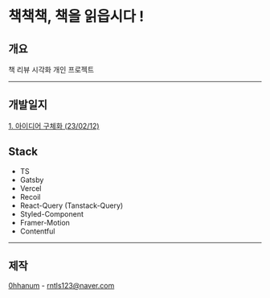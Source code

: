 # 책책책, 책을 읽읍시다 !

## 개요

책 리뷰 시각화 개인 프로젝트

<hr>

## 개발일지

[1. 아이디어 구체화 (23/02/12)](https://velog.io/@0hhanum/%EC%B1%85%EC%B1%85%EC%B1%85-%EC%B1%85%EC%9D%84-%EC%9D%BD%EC%9D%8D%EC%8B%9C%EB%8B%A4-1.-%EC%95%84%EC%9D%B4%EB%94%94%EC%96%B4-%EA%B5%AC%EC%B2%B4%ED%99%94)

## Stack

- TS
- Gatsby
- Vercel
- Recoil
- React-Query (Tanstack-Query)
- Styled-Component
- Framer-Motion
- Contentful

<hr>

## 제작

[0hhanum](https://github.com/0hhanum) - <rntls123@naver.com>
